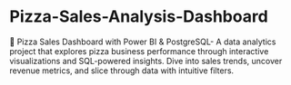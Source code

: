 # Pizza-Sales-Analysis-Dashboard
🍕 Pizza Sales Dashboard with Power BI &amp; PostgreSQL- A data analytics project that explores pizza business performance through interactive visualizations and SQL-powered insights. Dive into sales trends, uncover revenue metrics, and slice through data with intuitive filters.
